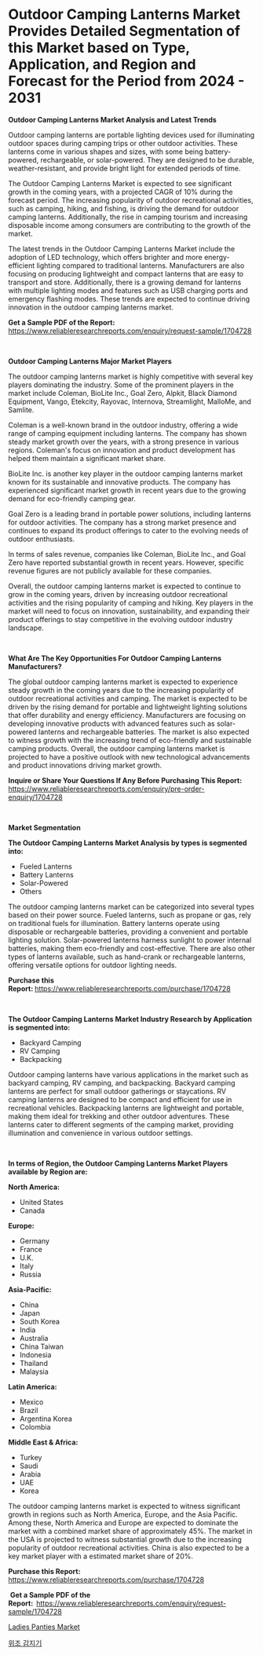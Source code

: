 <p><h1>Outdoor Camping Lanterns Market Provides Detailed Segmentation of this Market based on Type, Application, and Region and Forecast for the Period from 2024 - 2031</h1></p><p><strong>Outdoor Camping Lanterns Market Analysis and Latest Trends</strong></p>
<p><p>Outdoor camping lanterns are portable lighting devices used for illuminating outdoor spaces during camping trips or other outdoor activities. These lanterns come in various shapes and sizes, with some being battery-powered, rechargeable, or solar-powered. They are designed to be durable, weather-resistant, and provide bright light for extended periods of time.</p><p>The Outdoor Camping Lanterns Market is expected to see significant growth in the coming years, with a projected CAGR of 10% during the forecast period. The increasing popularity of outdoor recreational activities, such as camping, hiking, and fishing, is driving the demand for outdoor camping lanterns. Additionally, the rise in camping tourism and increasing disposable income among consumers are contributing to the growth of the market.</p><p>The latest trends in the Outdoor Camping Lanterns Market include the adoption of LED technology, which offers brighter and more energy-efficient lighting compared to traditional lanterns. Manufacturers are also focusing on producing lightweight and compact lanterns that are easy to transport and store. Additionally, there is a growing demand for lanterns with multiple lighting modes and features such as USB charging ports and emergency flashing modes. These trends are expected to continue driving innovation in the outdoor camping lanterns market.</p></p>
<p><strong>Get a Sample PDF of the Report:&nbsp;</strong> <a href="https://www.reliableresearchreports.com/enquiry/request-sample/1704728">https://www.reliableresearchreports.com/enquiry/request-sample/1704728</a></p>
<p>&nbsp;</p>
<p><strong>Outdoor Camping Lanterns Major Market Players</strong></p>
<p><p>The outdoor camping lanterns market is highly competitive with several key players dominating the industry. Some of the prominent players in the market include Coleman, BioLite Inc., Goal Zero, Alpkit, Black Diamond Equipment, Vango, Etekcity, Rayovac, Internova, Streamlight, MalloMe, and Samlite.</p><p>Coleman is a well-known brand in the outdoor industry, offering a wide range of camping equipment including lanterns. The company has shown steady market growth over the years, with a strong presence in various regions. Coleman's focus on innovation and product development has helped them maintain a significant market share.</p><p>BioLite Inc. is another key player in the outdoor camping lanterns market known for its sustainable and innovative products. The company has experienced significant market growth in recent years due to the growing demand for eco-friendly camping gear.</p><p>Goal Zero is a leading brand in portable power solutions, including lanterns for outdoor activities. The company has a strong market presence and continues to expand its product offerings to cater to the evolving needs of outdoor enthusiasts.</p><p>In terms of sales revenue, companies like Coleman, BioLite Inc., and Goal Zero have reported substantial growth in recent years. However, specific revenue figures are not publicly available for these companies.</p><p>Overall, the outdoor camping lanterns market is expected to continue to grow in the coming years, driven by increasing outdoor recreational activities and the rising popularity of camping and hiking. Key players in the market will need to focus on innovation, sustainability, and expanding their product offerings to stay competitive in the evolving outdoor industry landscape.</p></p>
<p>&nbsp;</p>
<p><strong>What Are The Key Opportunities For Outdoor Camping Lanterns Manufacturers?</strong></p>
<p><p>The global outdoor camping lanterns market is expected to experience steady growth in the coming years due to the increasing popularity of outdoor recreational activities and camping. The market is expected to be driven by the rising demand for portable and lightweight lighting solutions that offer durability and energy efficiency. Manufacturers are focusing on developing innovative products with advanced features such as solar-powered lanterns and rechargeable batteries. The market is also expected to witness growth with the increasing trend of eco-friendly and sustainable camping products. Overall, the outdoor camping lanterns market is projected to have a positive outlook with new technological advancements and product innovations driving market growth.</p></p>
<p><strong>Inquire or Share Your Questions If Any Before Purchasing This Report:</strong> <a href="https://www.reliableresearchreports.com/enquiry/pre-order-enquiry/1704728">https://www.reliableresearchreports.com/enquiry/pre-order-enquiry/1704728</a></p>
<p>&nbsp;</p>
<p><strong>Market Segmentation</strong></p>
<p><strong>The Outdoor Camping Lanterns Market Analysis by types is segmented into:</strong></p>
<p><ul><li>Fueled Lanterns</li><li>Battery Lanterns</li><li>Solar-Powered</li><li>Others</li></ul></p>
<p><p>The outdoor camping lanterns market can be categorized into several types based on their power source. Fueled lanterns, such as propane or gas, rely on traditional fuels for illumination. Battery lanterns operate using disposable or rechargeable batteries, providing a convenient and portable lighting solution. Solar-powered lanterns harness sunlight to power internal batteries, making them eco-friendly and cost-effective. There are also other types of lanterns available, such as hand-crank or rechargeable lanterns, offering versatile options for outdoor lighting needs.</p></p>
<p><strong>Purchase this Report:&nbsp;</strong><a href="https://www.reliableresearchreports.com/purchase/1704728">https://www.reliableresearchreports.com/purchase/1704728</a></p>
<p>&nbsp;</p>
<p><strong>The Outdoor Camping Lanterns Market Industry Research by Application is segmented into:</strong></p>
<p><ul><li>Backyard Camping</li><li>RV Camping</li><li>Backpacking</li></ul></p>
<p><p>Outdoor camping lanterns have various applications in the market such as backyard camping, RV camping, and backpacking. Backyard camping lanterns are perfect for small outdoor gatherings or staycations. RV camping lanterns are designed to be compact and efficient for use in recreational vehicles. Backpacking lanterns are lightweight and portable, making them ideal for trekking and other outdoor adventures. These lanterns cater to different segments of the camping market, providing illumination and convenience in various outdoor settings.</p></p>
<p>&nbsp;</p>
<p><strong>In terms of Region, the Outdoor Camping Lanterns Market Players available by Region are:</strong></p>
<p>
    <p> <strong> North America: </strong>
        <ul>
            <li>United States</li>
            <li>Canada</li>
        </ul>
        </p> 
    <p> <strong> Europe: </strong>
        <ul>
            <li>Germany</li>
            <li>France</li>
            <li>U.K.</li>
            <li>Italy</li>
            <li>Russia</li>
        </ul>
        </p> 
    <p> <strong> Asia-Pacific: </strong>
        <ul>
            <li>China</li>
            <li>Japan</li>
            <li>South Korea</li>
            <li>India</li>
            <li>Australia</li>
            <li>China Taiwan</li>
            <li>Indonesia</li>
            <li>Thailand</li>
            <li>Malaysia</li>
        </ul>
        </p> 
    <p> <strong> Latin America: </strong>
        <ul>
            <li>Mexico</li>
            <li>Brazil</li>
            <li>Argentina Korea</li>
            <li>Colombia</li>
        </ul>
        </p> 
    <p> <strong> Middle East & Africa: </strong>
        <ul>
            <li>Turkey</li>
            <li>Saudi</li>
            <li>Arabia</li>
            <li>UAE</li>
            <li>Korea</li>
        </ul>
    </p>
    </p>
<p><p>The outdoor camping lanterns market is expected to witness significant growth in regions such as North America, Europe, and the Asia Pacific. Among these, North America and Europe are expected to dominate the market with a combined market share of approximately 45%. The market in the USA is projected to witness substantial growth due to the increasing popularity of outdoor recreational activities. China is also expected to be a key market player with a estimated market share of 20%.</p></p>
<p><strong>Purchase this Report: </strong><a href="https://www.reliableresearchreports.com/purchase/1704728">https://www.reliableresearchreports.com/purchase/1704728</a></p>
<p>&nbsp;<strong>Get a Sample PDF of the Report:&nbsp;&nbsp;</strong><a href="https://www.reliableresearchreports.com/enquiry/request-sample/1704728">https://www.reliableresearchreports.com/enquiry/request-sample/1704728</a></p>
<p><strong></strong></p>
<p><p><a href="https://github.com/JameTravis/Market-Research-Report-List-4/blob/main/ladies-panties-market.md">Ladies Panties Market</a></p><p><a href="https://github.com/laholand/Market-Research-Report-List-3/blob/main/75399123267.md">위조 감지기</a></p></p>
